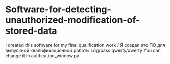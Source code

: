 # Software-for-detecting-unauthorized-modification-of-stored-data
I created this software for my final qualification work / Я создал это ПО для выпускной квалификационной работы
Log/pass qwerty/qwerty You can change it in autification_window.py
